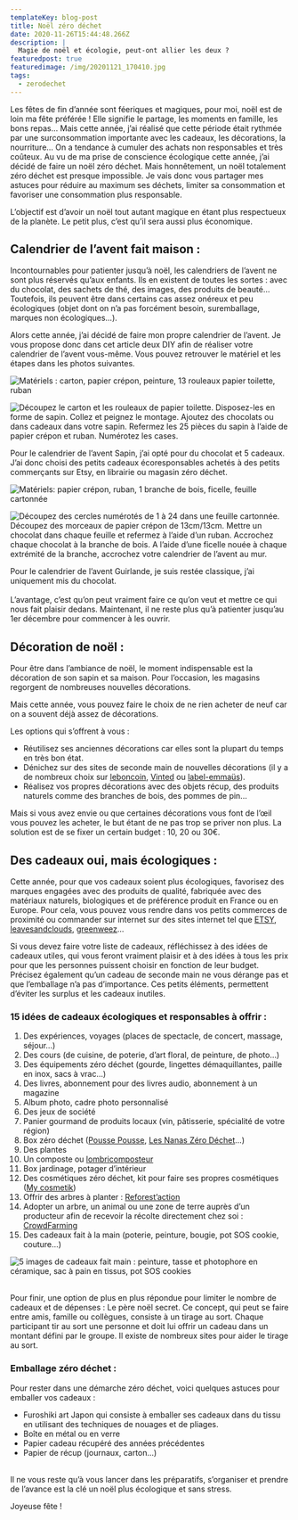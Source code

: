 ```yaml
---
templateKey: blog-post
title: Noël zéro déchet
date: 2020-11-26T15:44:48.266Z
description: |
  Magie de noël et écologie, peut-ont allier les deux ? 
featuredpost: true
featuredimage: /img/20201121_170410.jpg
tags:
  - zerodechet
---
```

Les fêtes de fin d’année sont féeriques et magiques, pour moi, noël est de loin ma fête préférée ! Elle signifie le partage, les moments en famille, les bons repas… Mais cette année, j’ai réalisé que cette période était rythmée par une surconsommation importante avec les cadeaux, les décorations, la nourriture... On a tendance à cumuler des achats non responsables et très coûteux. Au vu de ma prise de conscience écologique cette année, j’ai décidé de faire un noël zéro déchet. Mais honnêtement, un noël totalement zéro déchet est presque impossible. Je vais donc vous partager mes astuces pour réduire au maximum ses déchets, limiter sa consommation et favoriser une consommation plus responsable.

L’objectif est d’avoir un noël tout autant magique en étant plus respectueux de la planète. Le petit plus, c’est qu’il sera aussi plus économique.

## **Calendrier de l’avent fait maison :**

Incontournables pour patienter jusqu’à noël, les calendriers de l’avent ne sont plus réservés qu’aux enfants. Ils en existent de toutes les sortes : avec du chocolat, des sachets de thé, des images, des produits de beauté… Toutefois, ils peuvent être dans certains cas assez onéreux et peu écologiques (objet dont on n’a pas forcément besoin, suremballage, marques non écologiques…).

Alors cette année, j’ai décidé de faire mon propre calendrier de l’avent. Je vous propose donc dans cet article deux DIY afin de réaliser votre calendrier de l’avent vous-même. Vous pouvez retrouver le matériel et les étapes dans les photos suivantes.

![Matériels : carton, papier crépon, peinture, 13 rouleaux papier toilette, ruban ](/img/calendier-sapin-final.png "DIY Calendrier de l'avent SAPIN")

![ Découpez le carton et les rouleaux de papier toilette. Disposez-les en forme de sapin. Collez et peignez le montage. Ajoutez des chocolats ou dans cadeaux dans votre sapin. Refermez les 25 pièces du sapin à l’aide de papier crépon et ruban. Numérotez les cases.](/img/calendrier-1-etape.png "Les différentes étapes du DIY")

Pour le calendrier de l’avent Sapin, j’ai opté pour du chocolat et 5 cadeaux. J’ai donc choisi des petits cadeaux écoresponsables achetés à des petits commerçants sur Etsy, en librairie ou magasin zéro déchet.

![Matériels: papier crépon, ruban, 1 branche de bois, ficelle, feuille cartonnée ](/img/calendrier-2-finito.png "DIY Calendrier de l'avent GUIRLANDE")

![Découpez des cercles numérotés de 1 à 24 dans une feuille cartonnée. Découpez des morceaux de papier crépon de 13cm/13cm. Mettre un chocolat dans chaque feuille et refermez à l’aide d’un ruban. Accrochez chaque chocolat à la branche de bois. A l’aide d’une ficelle nouée à chaque extrémité de la branche, accrochez votre calendrier de l’avent au mur. ](/img/calendrier-11112-etape-.png "Les différentes étapes du DIY")

Pour le calendrier de l’avent Guirlande, je suis restée classique, j’ai uniquement mis du chocolat.\
\
L’avantage, c’est qu’on peut vraiment faire ce qu’on veut et mettre ce qui nous fait plaisir dedans. Maintenant, il ne reste plus qu’à patienter jusqu’au 1er décembre pour commencer à les ouvrir.

## **Décoration de noël :**

Pour être dans l’ambiance de noël, le moment indispensable est la décoration de son sapin et sa maison. Pour l’occasion, les magasins regorgent de nombreuses nouvelles décorations.

Mais cette année, vous pouvez faire le choix de ne rien acheter de neuf car on a souvent déjà assez de décorations.

Les options qui s’offrent à vous :

* Réutilisez ses anciennes décorations car elles sont la plupart du temps en très bon état.
* Dénichez sur des sites de seconde main de nouvelles décorations (il y a de nombreux choix sur [leboncoin](https://www.leboncoin.fr/), [Vinted](https://www.vinted.fr/) ou [label-emmaüs](https://www.label-emmaus.co/fr/)).
* Réalisez vos propres décorations avec des objets récup, des produits naturels comme des branches de bois, des pommes de pin...

Mais si vous avez envie ou que certaines décorations vous font de l’œil vous pouvez les acheter, le but étant de ne pas trop se priver non plus. La solution est de se fixer un certain budget : 10, 20 ou 30€.

## **Des cadeaux oui, mais écologiques :**

Cette année, pour que vos cadeaux soient plus écologiques, favorisez des marques engagées avec des produits de qualité, fabriquée avec des matériaux naturels, biologiques et de préférence produit en France ou en Europe. Pour cela, vous pouvez vous rendre dans vos petits commerces de proximité ou commander sur internet sur des sites internet tel que [ETSY](https://www.etsy.com/), [leavesandclouds](https://leavesandclouds.fr/), [greenweez](https://www.greenweez.com/)…

Si vous devez faire votre liste de cadeaux, réfléchissez à des idées de cadeaux utiles, qui vous feront vraiment plaisir et à des idées à tous les prix pour que les personnes puissent choisir en fonction de leur budget. Précisez également qu’un cadeau de seconde main ne vous dérange pas et que l’emballage n’a pas d’importance. Ces petits éléments, permettent d’éviter les surplus et les cadeaux inutiles. 

### 15 idées de cadeaux écologiques et responsables à offrir :

1. Des expériences, voyages (places de spectacle, de concert, massage, séjour…)
2. Des cours (de cuisine, de poterie, d’art floral, de peinture, de photo…)
3. Des équipements zéro déchet (gourde, lingettes démaquillantes, paille en inox, sacs à vrac…)
4. Des livres, abonnement pour des livres audio, abonnement à un magazine
5. Album photo, cadre photo personnalisé
6. Des jeux de société
7. Panier gourmand de produits locaux (vin, pâtisserie, spécialité de votre région)
8. Box zéro déchet ([Pousse Pousse](https://pousse-pousse.com/), [Les Nanas Zéro Déchet](https://lesnanaszerodechet.com/)…)
9. Des plantes
10. Un composte ou [lombricomposteur](https://verslaterre.com/produit/lombricomposteur-city-worms/)
11. Box jardinage, potager d’intérieur
12. Des cosmétiques zéro déchet, kit pour faire ses propres cosmétiques ([My cosmetik](https://www.mycosmetik.fr/))
13. Offrir des arbres à planter : [Reforest’action](https://www.reforestaction.com)
14. Adopter un arbre, un animal ou une zone de terre auprès d’un producteur afin de recevoir la récolte directement chez soi : [CrowdFarming](https://www.crowdfarming.com/fr)
15. Des cadeaux fait à la main (poterie, peinture, bougie, pot SOS cookie, couture…)

![5 images de cadeaux fait main : peinture, tasse et photophore en céramique, sac à pain en tissus, pot SOS cookies](/img/idee-cadeaux.png "Idées de cadeaux fait main ")

\
Pour finir, une option de plus en plus répondue pour limiter le nombre de cadeaux et de dépenses : Le père noël secret. Ce concept, qui peut se faire entre amis, famille ou collègues, consiste à un tirage au sort. Chaque participant tir au sort une personne et doit lui offrir un cadeau dans un montant défini par le groupe. Il existe de nombreux sites pour aider le tirage au sort.

### **Emballage zéro déchet :**

Pour rester dans une démarche zéro déchet, voici quelques astuces pour emballer vos cadeaux :

* Furoshiki art Japon qui consiste à emballer ses cadeaux dans du tissu en utilisant des techniques de nouages et de pliages.
* Boîte en métal ou en verre
* Papier cadeau récupéré des années précédentes
* Papier de récup (journaux, carton…)

\
Il ne vous reste qu’à vous lancer dans les préparatifs, s’organiser et prendre de l’avance est la clé un noël plus écologique et sans stress.

Joyeuse fête !
